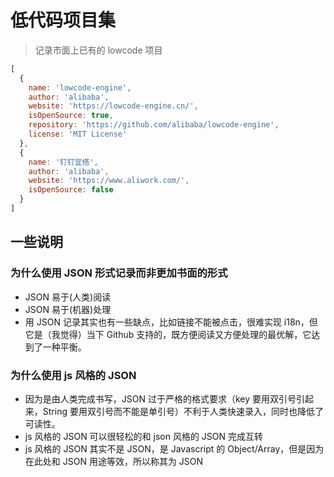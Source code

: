 # 低代码项目集

> 记录市面上已有的 lowcode 项目

```js
[
  {
    name: 'lowcode-engine',
    author: 'alibaba',
    website: 'https://lowcode-engine.cn/',
    isOpenSource: true,
    repository: 'https://github.com/alibaba/lowcode-engine',
    license: 'MIT License'
  },
  {
    name: '钉钉宜搭',
    author: 'alibaba',
    website: 'https://www.aliwork.com/',
    isOpenSource: false
  }
]
```

## 一些说明

### 为什么使用 JSON 形式记录而非更加书面的形式

+ JSON 易于(人类)阅读
+ JSON 易于(机器)处理
+ 用 JSON 记录其实也有一些缺点，比如链接不能被点击，很难实现 i18n，但它是（我觉得）当下 Github 支持的，既方便阅读又方便处理的最优解，它达到了一种平衡。

### 为什么使用 js 风格的 JSON

+ 因为是由人类完成书写，JSON 过于严格的格式要求（key 要用双引号引起来，String 要用双引号而不能是单引号）不利于人类快速录入，同时也降低了可读性。
+ js 风格的 JSON 可以很轻松的和 json 风格的 JSON 完成互转
+ js 风格的 JSON 其实不是 JSON，是 Javascript 的 Object/Array，但是因为在此处和 JSON 用途等效，所以称其为 JSON
